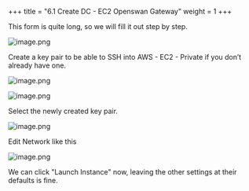+++
title = "6.1 Create DC - EC2 Openswan Gateway"
weight = 1
+++


This form is quite long, so we will fill it out step by step.


![image.png](/images/004-iv-setup-vpc-dc-resources/006-6-ec2-dc-ec2-openswan-gateway/20-568934-image.png)


Create a key pair to be able to SSH into AWS - EC2 - Private if you don’t already have one.


![image.png](/images/004-iv-setup-vpc-dc-resources/006-6-ec2-dc-ec2-openswan-gateway/20-649007-image.png)


![image.png](/images/004-iv-setup-vpc-dc-resources/006-6-ec2-dc-ec2-openswan-gateway/20-975237-image.png)


Select the newly created key pair.


![image.png](/images/004-iv-setup-vpc-dc-resources/006-6-ec2-dc-ec2-openswan-gateway/20-889280-image.png)


Edit Network like this


![image.png](/images/004-iv-setup-vpc-dc-resources/006-6-ec2-dc-ec2-openswan-gateway/20-482892-image.png)


We can click "Launch Instance" now, leaving the other settings at their defaults is fine.


